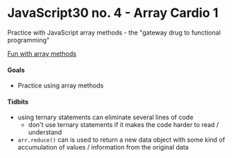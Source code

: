 # JavaScript30 no. 4 - Array Cardio 1

Practice with JavaScript array methods - the "gateway drug to functional programming"

[Fun with array methods](https://replit.com/@nichelicorn/JavaScript30ArrayCardio1#index.js)

#### Goals
* Practice using array methods

#### Tidbits
* using ternary statements can eliminate several lines of code
  * don't use ternary statements if it makes the code harder to read / understand
* `arr.reduce()` can is used to return a new data object with some kind of accumulation of values / information from the original data
